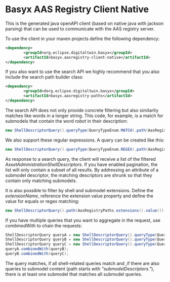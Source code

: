 # Basyx AAS Registry Client Native

This is the generated java openAPI client (based on native java with jackson parsing) that can be used to communicate with the AAS registry server.

To use the client in your maven projects define the following dependency:
```xml
<dependency>
		<groupId>org.eclipse.digitaltwin.basyx</groupId>
		<artifactId>basyx.aasregistry-client-native</artifactId>
</dependency>
```

If you also want to use the search API we highly recommend that you also include the search path builder class:
```xml
<dependency>
		<groupId>dorg.eclipse.digitaltwin.basyx</groupId>
		<artifactId>basyx.aasregistry-paths</artifactId>
</dependency>
```

The search API does not only provide concrete filtering but also similarity matches like words in a longer string. This code, for example, is a match for submodels that contain the word *robot* in their description: 

```java
new ShellDescriptorQuery().queryType(QueryTypeEnum.MATCH).path(AasRegistryPaths.submodelDescriptors().description().text()).value("robot");
```

We also support these regular expressions. A query can be created like this:

```java
new ShellDescriptorQuery().queryType(QueryTypeEnum.REGEX).path(AasRegistryPaths.submodelDescriptors().description().text()).value("r[ob]{3}t");
```

As response to a search query, the client will receive a list of the filtered *AssetAdministrationShellDescriptors*. If you have enabled pagination, the list will only contain a subset of all results. By addressing an attribute of a submodel descriptor, the matching descriptors are shrunk so that they contain only matching submodels.


It is also possible to filter by shell and submodel extensions. Define the *extensionName*, reference the extension value property and define the value for equals or regex matching:

```java
new ShellDescriptorQuery().path(AasRegistryPaths.extensions().value()).extensionName("TAG").value("private");
```

If you have multiple queries that you want to aggregate in the request, use *combinedWith* to chain the requests: 

```java
ShellDescriptorQuery queryA = new ShellDescriptorQuery().queryType(QueryTypeEnum.REGEX).path(AasRegistryPaths.idShort()).value("short-id");
ShellDescriptorQuery queryB = new ShellDescriptorQuery().queryType(QueryTypeEnum.REGEX).path(AasRegistryPaths.extensions().value()).extensionName("TAG").value("private");
ShellDescriptorQuery queryC = new ShellDescriptorQuery().queryType(QueryTypeEnum.REGEX).path(AasRegistryPaths.submodelDescriptors().isShort()).value("sm_id_short");
queryA.combinedWith(queryB);
queryB.combinedWith(queryC);
```

The query matches, if all shell-related queries match and ,if there are also queries to submodel content (path starts with *"submodelDescriptors."*), there is at least one submodel that matches all submodel queries.
